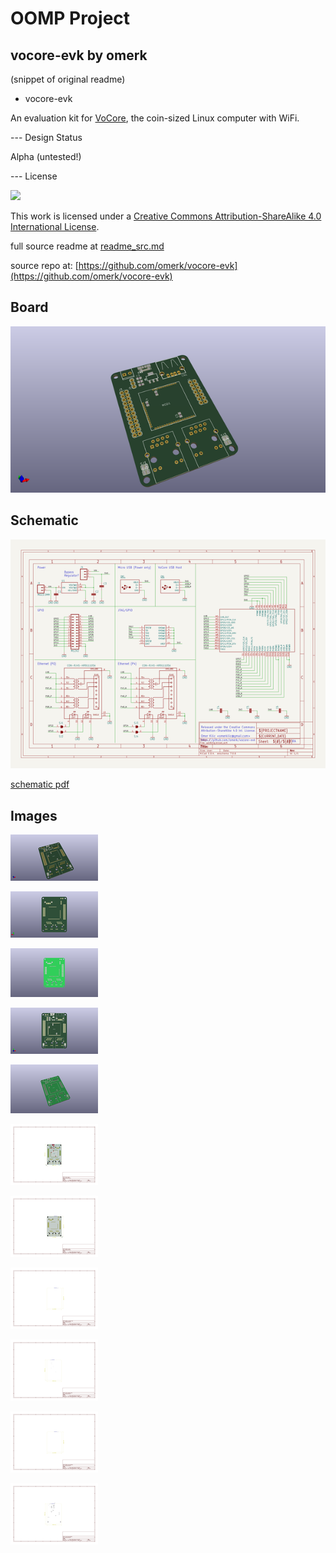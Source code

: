 # OOMP Project  
## vocore-evk  by omerk  
  
(snippet of original readme)  
  
- vocore-evk  
  
An evaluation kit for [VoCore](https://www.indiegogo.com/projects/vocore-a-coin-sized-linux-computer-with-wifi), the coin-sized Linux computer with WiFi.  
  
  
--- Design Status  
  
Alpha (untested!)  
  
--- License  
  
![](http://i.creativecommons.org/l/by-sa/4.0/88x31.png)  
  
  
This work is licensed under a [Creative Commons Attribution-ShareAlike 4.0 International License](http://creativecommons.org/licenses/by-sa/4.0/).  
  
  full source readme at [readme_src.md](readme_src.md)  
  
source repo at: [https://github.com/omerk/vocore-evk](https://github.com/omerk/vocore-evk)  
## Board  
  
[![working_3d.png](working_3d_600.png)](working_3d.png)  
## Schematic  
  
[![working_schematic.png](working_schematic_600.png)](working_schematic.png)  
  
[schematic pdf](working_schematic.pdf)  
## Images  
  
[![working_3d.png](working_3d_140.png)](working_3d.png)  
  
[![working_3d_back.png](working_3d_back_140.png)](working_3d_back.png)  
  
[![working_3D_bottom.png](working_3D_bottom_140.png)](working_3D_bottom.png)  
  
[![working_3d_front.png](working_3d_front_140.png)](working_3d_front.png)  
  
[![working_3D_top.png](working_3D_top_140.png)](working_3D_top.png)  
  
[![working_assembly_page_01.png](working_assembly_page_01_140.png)](working_assembly_page_01.png)  
  
[![working_assembly_page_02.png](working_assembly_page_02_140.png)](working_assembly_page_02.png)  
  
[![working_assembly_page_03.png](working_assembly_page_03_140.png)](working_assembly_page_03.png)  
  
[![working_assembly_page_04.png](working_assembly_page_04_140.png)](working_assembly_page_04.png)  
  
[![working_assembly_page_05.png](working_assembly_page_05_140.png)](working_assembly_page_05.png)  
  
[![working_assembly_page_06.png](working_assembly_page_06_140.png)](working_assembly_page_06.png)  
